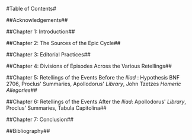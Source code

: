 #Table of Contents#

##Acknowledgements##

##Chapter 1: Introduction##

##Chapter 2: The Sources of the Epic Cycle##

##Chapter 3: Editorial Practices##

##Chapter 4: Divisions of Episodes Across the Various Retellings##

##Chapter 5: Retellings of the Events Before the *Iliad* : Hypothesis BNF 2706, Proclus' Summaries, Apollodorus' *Library*, John Tzetzes *Homeric Allegories*##

##Chapter 6: Retellings of the Events After the *Iliad*: Apollodorus' *Library*, Proclus' Summaries, Tabula Capitolina##

##Chapter 7: Conclusion##

##Bibliography##

